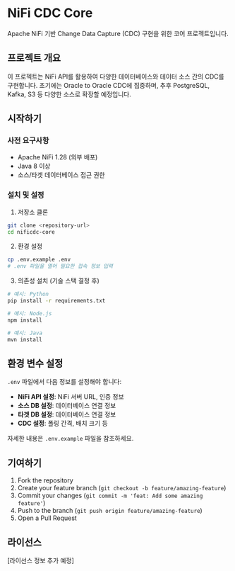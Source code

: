 # NiFi CDC Core

Apache NiFi 기반 Change Data Capture (CDC) 구현을 위한 코어 프로젝트입니다.

## 프로젝트 개요

이 프로젝트는 NiFi API를 활용하여 다양한 데이터베이스와 데이터 소스 간의 CDC를 구현합니다. 초기에는 Oracle to Oracle CDC에 집중하며, 추후 PostgreSQL, Kafka, S3 등 다양한 소스로 확장할 예정입니다.

## 시작하기

### 사전 요구사항

- Apache NiFi 1.28 (외부 배포)
- Java 8 이상
- 소스/타겟 데이터베이스 접근 권한

### 설치 및 설정

1. 저장소 클론
```bash
git clone <repository-url>
cd nificdc-core
```

2. 환경 설정
```bash
cp .env.example .env
# .env 파일을 열어 필요한 접속 정보 입력
```

3. 의존성 설치 (기술 스택 결정 후)
```bash
# 예시: Python
pip install -r requirements.txt

# 예시: Node.js
npm install

# 예시: Java
mvn install
```

## 환경 변수 설정

`.env` 파일에서 다음 정보를 설정해야 합니다:

- **NiFi API 설정**: NiFi 서버 URL, 인증 정보
- **소스 DB 설정**: 데이터베이스 연결 정보
- **타겟 DB 설정**: 데이터베이스 연결 정보
- **CDC 설정**: 폴링 간격, 배치 크기 등

자세한 내용은 `.env.example` 파일을 참조하세요.

## 기여하기

1. Fork the repository
2. Create your feature branch (`git checkout -b feature/amazing-feature`)
3. Commit your changes (`git commit -m 'feat: Add some amazing feature'`)
4. Push to the branch (`git push origin feature/amazing-feature`)
5. Open a Pull Request

## 라이선스

[라이선스 정보 추가 예정]
